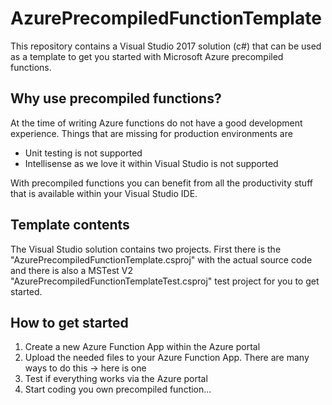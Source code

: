 # AzurePrecompiledFunctionTemplate
This repository contains a Visual Studio 2017 solution (c#) that can be used as a template to get you started with Microsoft Azure precompiled functions.

## Why use precompiled functions?
At the time of writing Azure functions do not have a good development experience. Things that are missing for production environments are
- Unit testing is not supported
- Intellisense as we love it within Visual Studio is not supported

With precompiled functions you can benefit from all the productivity stuff that is available within your Visual Studio IDE.

## Template contents
The Visual Studio solution contains two projects. First there is the "AzurePrecompiledFunctionTemplate.csproj" with the actual source code and there is also a MSTest V2 "AzurePrecompiledFunctionTemplateTest.csproj" test project for you to get started.

## How to get started
1. Create a new Azure Function App within the Azure portal
2. Upload the needed files to your Azure Function App. There are many ways to do this -> here is one
3. Test if everything works via the Azure portal
4. Start coding you own precompiled function...
